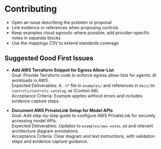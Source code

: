 # Contributing
- Open an issue describing the problem or proposal
- Link evidence or references when proposing controls
- Keep examples cloud agnostic where possible; add provider-specific notes in separate blocks
- Use the mappings CSV to extend standards coverage

## Suggested Good First Issues

- **Add AWS Terraform Snippet for Egress Allow-List**  
  Goal: Provide Terraform code to enforce egress allow-lists for agentic AI workloads in AWS.  
  Expected Deliverables: A `.tf` file in `examples/` and references in `docs/30-controls/controls-catalog.md` (Control A6).  
  Acceptance Criteria: Example applies without errors and includes evidence capture steps.

- **Document AWS PrivateLink Setup for Model APIs**  
  Goal: Add step-by-step guide to configure AWS PrivateLink for securely accessing model APIs.  
  Expected Deliverables: Updates to `examples/aws-notes.md` and relevant architecture diagram annotations.  
  Acceptance Criteria: Clear diagram and text instructions, with validation steps and evidence capture guidance.
